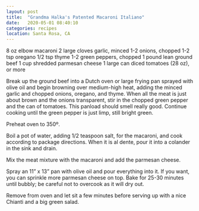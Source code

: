 ```yaml
---
layout: post
title:  "Grandma Halka's Patented Macaroni Italiano"
date:   2020-05-01 08:40:10
categories: recipes
location: Santa Rosa, CA
---
```

8 oz elbow macaroni
2 large cloves garlic, minced
1-2 onions, chopped
1-2 tsp oregano
1/2 tsp thyme
1-2 green peppers, chopped
1 pound lean ground beef
1 cup shredded parmesan cheese
1 large can diced tomatoes (28 oz), or more

Break up the ground beef into a Dutch oven or large frying pan sprayed with olive oil and begin browning over medium-high heat, adding the minced garlic and chopped onions, oregano, and thyme. When all the meat is just about brown and the onions transparent, stir in the chopped green pepper and the can of tomatoes.  This panload should smell really good. Continue cooking until the green pepper is just limp, still bright green.

Preheat oven to 350º.

Boil a pot of water, adding 1/2 teaspoon salt, for the macaroni, and cook according to package directions. When it is al dente, pour it into a colander in the sink and drain.

Mix the meat mixture with the macaroni and add the parmesan cheese.

Spray an 11” x 13” pan with olive oil and pour everything into it. If you want, you can sprinkle more parmesan cheese on top. Bake for 25-30 minutes until bubbly; be careful not to overcook as it will dry out.

Remove from oven and let sit a few minutes before serving up with a nice Chianti and a big green salad.
